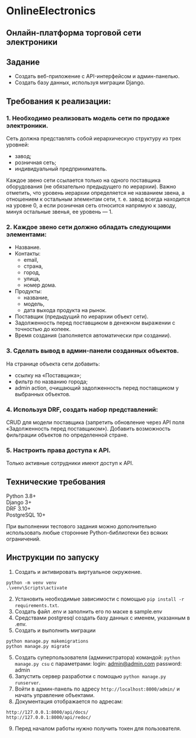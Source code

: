 # OnlineElectronics
## Онлайн-платформа торговой сети электроники

## Задание
- Создать веб-приложение с API-интерфейсом и админ-панелью.
- Создать базу данных, используя миграции Django.

## Требования к реализации:
### 1. Необходимо реализовать модель сети по продаже электроники.
Сеть должна представлять собой иерархическую структуру из трех уровней:
- завод;
- розничная сеть;
- индивидуальный предприниматель.

Каждое звено сети ссылается только на одного поставщика оборудования 
(не обязательно предыдущего по иерархии). Важно отметить, что уровень иерархии 
определяется не названием звена, а отношением к остальным элементам сети, т. е.
завод всегда находится на уровне 0, а если розничная сеть относится напрямую 
к заводу, минуя остальные звенья, ее уровень — 1.

### 2. Каждое звено сети должно обладать следующими элементами:
- Название.
- Контакты:
  - email,
  - страна,
  - город,
  - улица,
  - номер дома.
- Продукты:
  - название,
  - модель,
  - дата выхода продукта на рынок.
- Поставщик (предыдущий по иерархии объект сети).
- Задолженность перед поставщиком в денежном выражении с точностью до копеек.
- Время создания (заполняется автоматически при создании).

### 3. Сделать вывод в админ-панели созданных объектов.
На странице объекта сети добавить:
- ссылку на «Поставщика»;
- фильтр по названию города;
- admin action, очищающий задолженность перед поставщиком у выбранных объектов.

### 4. Используя DRF, создать набор представлений:
CRUD для модели поставщика (запретить обновление через API поля 
«Задолженность перед поставщиком»).
Добавить возможность фильтрации объектов по определенной стране.

### 5. Настроить права доступа к API.
Только активные сотрудники имеют доступ к API.

## Технические требования
Python 3.8+  
Django 3+  
DRF 3.10+  
PostgreSQL 10+  

При выполнении тестового задания можно дополнительно использовать любые 
сторонние Python-библиотеки без всяких ограничений.

## Инструкции по запуску

1. Создать и активировать виртуальное окружение.
```
python -m venv venv
.\venv\Scripts\activate
```
2. Установить необходимые зависимости с помощью 
`pip install -r requirements.txt`.
3. Создать файл .env и заполнить его по маске в sample.env
4. Средствами postgresql создать базу данных с именем, указанным в .env.
5. Создать и выполнить миграции 
```
python manage.py makemigrations
python manage.py migrate
```
5. Создать суперпользователя (администратора) командой:
`python manage.py csu`
с параметрами:
login: admin@admin.com
password: admin
6. Запустить сервер разработки с помощью 
`python manage.py runserver`.
7. Войти в админ-панель по адресу `http://localhost:8000/admin/` 
и начать управление объектами.
8. Документация отображается по адресам: 
```
http://127.0.0.1:8000/api/docs/
http://127.0.0.1:8000/api/redoc/
```
9. Перед началом работы нужно получить токен для пользователя.
